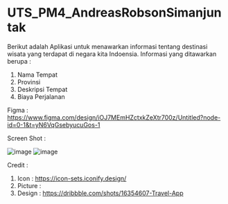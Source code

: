 ﻿# UTS_PM4_AndreasRobsonSimanjuntak
Berikut adalah Aplikasi untuk menawarkan informasi tentang destinasi wisata yang terdapat di negara kita Indoensia.
Informasi yang ditawarkan berupa : 
1. Nama Tempat
2. Provinsi
3. Deskripsi Tempat
4. Biaya Perjalanan

Figma : https://www.figma.com/design/iOJ7MEmHZctxkZeXtr700z/Untitled?node-id=0-1&t=yN6VqGsebyucuGos-1

Screen Shot : 

<img width="" alt="image" src="https://github.com/andreasrs00/UTS_PM4_AndreasRobson/HomePage.png">
<img width="" alt="image" src="https://github.com/andreasrs00/UTS_PM4_AndreasRobson/kelimutuPage.png">

Credit :
1. Icon : https://icon-sets.iconify.design/
2. Picture : 
3. Design : https://dribbble.com/shots/16354607-Travel-App

